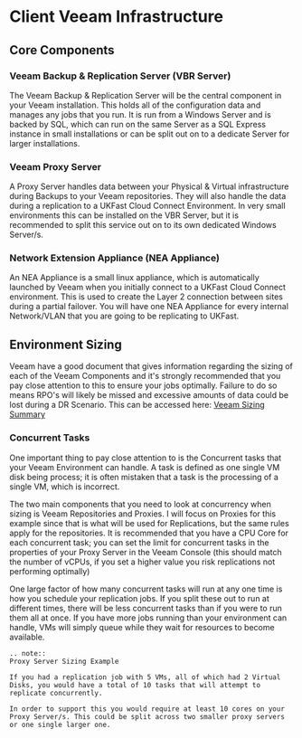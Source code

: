 # Client Veeam Infrastructure

## Core Components

### Veeam Backup & Replication Server (VBR Server)

The Veeam Backup & Replication Server will be the central component in your Veeam installation. This holds all of the configuration data and manages any jobs that you run. It is run from a Windows Server and is backed by SQL, which can run on the same Server as a SQL Express instance in small installations or can be split out on to a dedicate Server for larger installations. 


### Veeam Proxy Server 

A Proxy Server handles data between your Physical & Virtual infrastructure during Backups to your Veeam repositories. They will also handle the data during a replication to a UKFast Cloud Connect Environment. In very small environments this can be installed on the VBR Server, but it is recommended to split this service out on to its own dedicated Windows Server/s.


### Network Extension Appliance (NEA Appliance)

An NEA Appliance is a small linux appliance, which is automatically launched by Veeam when you initially connect to a UKFast Cloud Connect environment. This is used to create the Layer 2 connection between sites during a partial failover. You will have one NEA Appliance for every internal Network/VLAN that you are going to be replicating to UKFast.


## Environment Sizing 

Veeam have a good document that gives information regarding the sizing of each of the Veeam Components and it's strongly recommended that you pay close attention to this to ensure your jobs optimally. Failure to do so means RPO's will likely be missed and excessive amounts of data could be lost during a DR Scenario. This can be accessed here: [Veeam Sizing Summary](https://www.veeambp.com/appendix_a_sizing)


### Concurrent Tasks

One important thing to pay close attention to is the Concurrent tasks that your Veeam Environment can handle. A task is defined as one single VM disk being process; it is often mistaken that a task is the processing of a single VM, which is incorrect.  

The two main components that you need to look at concurrency when sizing is Veeam Repositories and Proxies. I will focus on Proxies for this example since that is what will be used for Replications, but the same rules apply for the repositories. It is recommended that you have a CPU Core for each concurrent task; you can set the limit for concurrent tasks in the properties of your Proxy Server in the Veeam Console (this should match the number of vCPUs, if you set a higher value you risk replications not performing optimally)

One large factor of how many concurrent tasks will run at any one time is how you schedule your replication jobs. If you split these out to run at different times, there will be less concurrent tasks than if you were to run them all at once. If you have more jobs running than your environment can handle, VMs will simply queue while they wait for resources to become available.

```eval_rst
.. note::
Proxy Server Sizing Example

If you had a replication job with 5 VMs, all of which had 2 Virtual Disks, you would have a total of 10 tasks that will attempt to replicate concurrently.

In order to support this you would require at least 10 cores on your Proxy Server/s. This could be split across two smaller proxy servers or one single larger one.
```